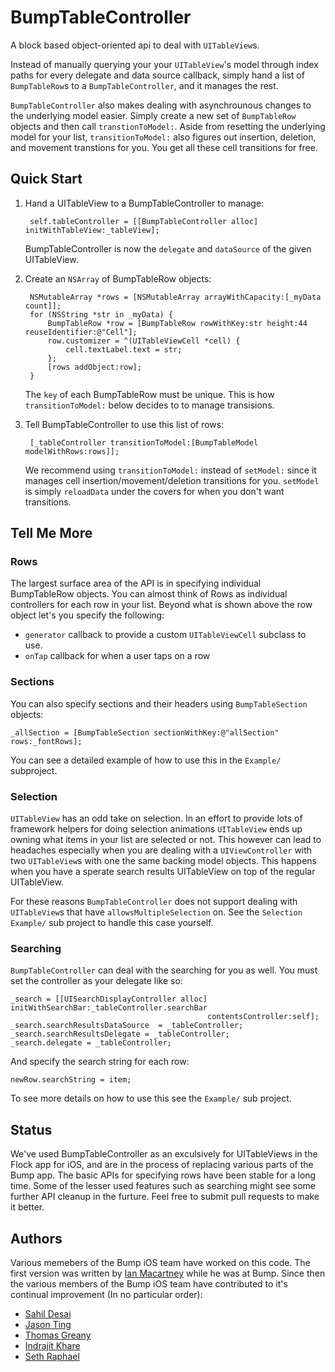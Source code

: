 BumpTableController
===================

A block based object-oriented api to deal with `UITableView`s.

Instead of manually querying your your `UITableView`'s model through index paths for every delegate and data source callback, simply hand a list of `BumpTableRow`s to a `BumpTableController`, and it manages the rest.

`BumpTableController` also makes dealing with asynchrounous changes to the underlying model easier. Simply create a new set of `BumpTableRow` objects and then call `transtionToModel:`. Aside from resetting the underlying model for your list, `transitionToModel:` also figures out insertion, deletion, and movement transtions for you. You get all these cell transitions for free.

Quick Start
-----------

1. Hand a UITableView to a BumpTableController to manage:

		self.tableController = [[BumpTableController alloc] initWithTableView:_tableView];

	BumpTableController is now the `delegate` and `dataSource` of the given UITableView.

2. Create an `NSArray` of BumpTableRow objects:

	    NSMutableArray *rows = [NSMutableArray arrayWithCapacity:[_myData count]];
	    for (NSString *str in _myData) {
	        BumpTableRow *row = [BumpTableRow rowWithKey:str height:44 reuseIdentifier:@"Cell"];
	        row.customizer = ^(UITableViewCell *cell) {
	            cell.textLabel.text = str;
	        };
	        [rows addObject:row];
	    }

 	The `key` of each BumpTableRow must be unique. This is how `transitionToModel:` below decides to to manage transisions.

3. Tell BumpTableController to use this list of rows:

	    [_tableController transitionToModel:[BumpTableModel modelWithRows:rows]];

	We recommend using `transitionToModel:` instead of `setModel:` since it manages cell insertion/movement/deletion transitions for you. `setModel` is simply `reloadData` under the covers for when you don't want transitions.

Tell Me More
------------

### Rows

The largest surface area of the API is in specifying individual BumpTableRow objects. You can almost think of Rows as individual controllers for each row in your list. Beyond what is shown above the row object let's you specify the following:

* `generator` callback to provide a custom `UITableViewCell` subclass to use.
* `onTap` callback for when a user taps on a row

### Sections

You can also specify sections and their headers using `BumpTableSection` objects:

	_allSection = [BumpTableSection sectionWithKey:@"allSection" rows:_fontRows];

You can see a detailed example of how to use this in the `Example/` subproject.

### Selection

`UITableView` has an odd take on selection. In an effort to provide lots of framework helpers for doing selection animations `UITableView` ends up owning what items in your list are selected or not. This however can lead to headaches especially when you are dealing with a `UIViewController` with two `UITableView`s with one the same backing model objects. This happens when you have a sperate search results UITableView on top of the regular UITableView.

For these reasons `BumpTableController` does not support dealing with `UITableView`s that have `allowsMultipleSelection` on. See the `Selection Example/` sub project to handle this case yourself.

### Searching

`BumpTableController` can deal with the searching for you as well. You must set the controller as your delegate like so:

	_search = [[UISearchDisplayController alloc] initWithSearchBar:_tableController.searchBar
	                                            contentsController:self];
	_search.searchResultsDataSource  = _tableController;
	_search.searchResultsDelegate = _tableController;
	_search.delegate = _tableController;

And specify the search string for each row:

	newRow.searchString = item;

To see more details on how to use this see the `Example/` sub project.

Status
------
We've used BumpTableController as an exculsively for UITableViews in the Flock app for iOS, and are in the process of replacing various parts of the Bump app. The basic APIs for specifying rows have been stable for a long time. Some of the lesser used features such as searching might see some further API cleanup in the furture. Feel free to submit pull requests to make it better.

Authors
-------
Various memebers of the Bump iOS team have worked on this code. The first version was written by [Ian Macartney](http://ianmacartney.com) while he was at Bump. Since then the various members of the Bump iOS team have contributed to it's continual improvement (In no particular order):

* [Sahil Desai](https://github.com/Sahil)
* [Jason Ting](https://github.com/jzting)
* [Thomas Greany](https://github.com/tewks)
* [Indrajit Khare](https://github.com/ikhare)
* [Seth Raphael](https://github.com/magicseth)